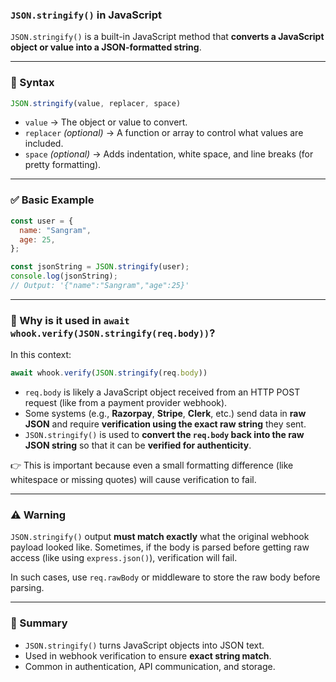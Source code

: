 ### `JSON.stringify()` in JavaScript

`JSON.stringify()` is a built-in JavaScript method that **converts a JavaScript object or value into a JSON-formatted string**.

---

### 🔹 Syntax

```js
JSON.stringify(value, replacer, space)
```

* `value` → The object or value to convert.
* `replacer` *(optional)* → A function or array to control what values are included.
* `space` *(optional)* → Adds indentation, white space, and line breaks (for pretty formatting).

---

### ✅ Basic Example

```js
const user = {
  name: "Sangram",
  age: 25,
};

const jsonString = JSON.stringify(user);
console.log(jsonString);
// Output: '{"name":"Sangram","age":25}'
```

---

### 🔸 Why is it used in `await whook.verify(JSON.stringify(req.body))`?

In this context:

```js
await whook.verify(JSON.stringify(req.body))
```

* `req.body` is likely a JavaScript object received from an HTTP POST request (like from a payment provider webhook).
* Some systems (e.g., **Razorpay**, **Stripe**, **Clerk**, etc.) send data in **raw JSON** and require **verification using the exact raw string** they sent.
* `JSON.stringify()` is used to **convert the `req.body` back into the raw JSON string** so that it can be **verified for authenticity**.

👉 This is important because even a small formatting difference (like whitespace or missing quotes) will cause verification to fail.

---

### ⚠️ Warning

`JSON.stringify()` output **must match exactly** what the original webhook payload looked like. Sometimes, if the body is parsed before getting raw access (like using `express.json()`), verification will fail.

In such cases, use `req.rawBody` or middleware to store the raw body before parsing.

---

### 🧠 Summary

* `JSON.stringify()` turns JavaScript objects into JSON text.
* Used in webhook verification to ensure **exact string match**.
* Common in authentication, API communication, and storage.

